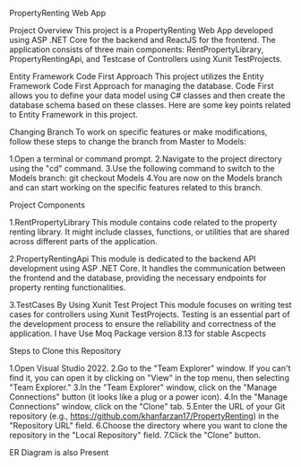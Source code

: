 
PropertyRenting Web App

Project Overview
This project is a PropertyRenting Web App developed using ASP .NET Core for the backend and ReactJS for the frontend. The application consists of three main components: RentPropertyLibrary, PropertyRentingApi, and Testcase of Controllers using Xunit TestProjects.

Entity Framework Code First Approach
This project utilizes the Entity Framework Code First Approach for managing the database. Code First allows you to define your data model using C# classes and then create the database schema based on these classes. Here are some key points related to Entity Framework in this project.

Changing Branch
To work on specific features or make modifications, follow these steps to change the branch from Master to Models:

1.Open a terminal or command prompt.
2.Navigate to the project directory using the "cd" command.
3.Use the following command to switch to the Models branch: git checkout Models
4.You are now on the Models branch and can start working on the specific features related to this branch.

Project Components

1.RentPropertyLibrary
This module contains code related to the property renting library. It might include classes, functions, or utilities that are shared across different parts of the application.

2.PropertyRentingApi
This module is dedicated to the backend API development using ASP .NET Core. It handles the communication between the frontend and the database, providing the necessary endpoints for property renting functionalities.

3.TestCases By Using Xunit Test Project
This module focuses on writing test cases for controllers using Xunit TestProjects. Testing is an essential part of the development process to ensure the reliability and correctness of the application. I have Use  Moq Package version 8.13 for stable Ascpects

Steps to Clone this Repository 

1.Open Visual Studio 2022.
2.Go to the "Team Explorer" window. If you can't find it, you can open it by clicking on "View" in the top menu, then selecting "Team Explorer."
3.In the "Team Explorer" window, click on the "Manage Connections" button (it looks like a plug or a power icon).
4.In the "Manage Connections" window, click on the "Clone" tab.
5.Enter the URL of your Git repository (e.g., https://github.com/khanfarzan17/PropertyRenting) in the "Repository URL" field.
6.Choose the directory where you want to clone the repository in the "Local Repository" field.
7.Click the "Clone" button.

ER Diagram is also Present 

